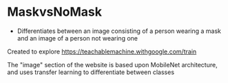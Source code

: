 # MaskvsNoMask

* Differentiates between an image consisting of a person wearing a mask and an image of a person not wearing one

Created to explore https://teachablemachine.withgoogle.com/train 

The "image" section of the website is based upon MobileNet architecture, and uses transfer learning to differentiate between classes
